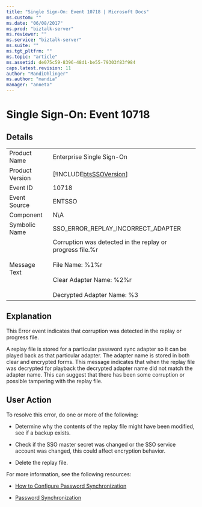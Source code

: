 ```yaml
---
title: "Single Sign-On: Event 10718 | Microsoft Docs"
ms.custom: ""
ms.date: "06/08/2017"
ms.prod: "biztalk-server"
ms.reviewer: ""
ms.service: "biztalk-server"
ms.suite: ""
ms.tgt_pltfrm: ""
ms.topic: "article"
ms.assetid: de075c59-8396-48d1-be55-79303f83f984
caps.latest.revision: 11
author: "MandiOhlinger"
ms.author: "mandia"
manager: "anneta"
---
```

# Single Sign-On: Event 10718
## Details  
  
|||  
|-|-|  
|Product Name|Enterprise Single Sign-On|  
|Product Version|[!INCLUDE[btsSSOVersion](../includes/btsssoversion-md.md)]|  
|Event ID|10718|  
|Event Source|ENTSSO|  
|Component|N\A|  
|Symbolic Name|SSO_ERROR_REPLAY_INCORRECT_ADAPTER|  
|Message Text|Corruption was detected in the replay or progress file.%r<br /><br /> File Name: %1%r<br /><br /> Clear Adapter Name: %2%r<br /><br /> Decrypted Adapter Name: %3|  
  
## Explanation  
 This Error event indicates that corruption was detected in the replay or progress file.  
  
 A replay file is stored for a particular password sync adapter so it can be played back as that particular adapter. The adapter name is stored in both clear and encrypted forms. This message indicates that when the replay file was decrypted for playback the decrypted adapter name did not match the adapter name. This can suggest that there has been some corruption or possible tampering with the replay file.  
  
## User Action  
 To resolve this error, do one or more of the following:  
  
-   Determine why the contents of the replay file might have been modified, see if a backup exists.  
  
-   Check if the SSO master secret was changed or the SSO service account was changed, this could affect encryption behavior.  
  
-   Delete the replay file.  
  
 For more information, see the following resources:  
  
-   [How to Configure Password Synchronization](../core/how-to-configure-password-synchronization.md)  
  
-   [Password Synchronization](../core/password-synchronization2.md)